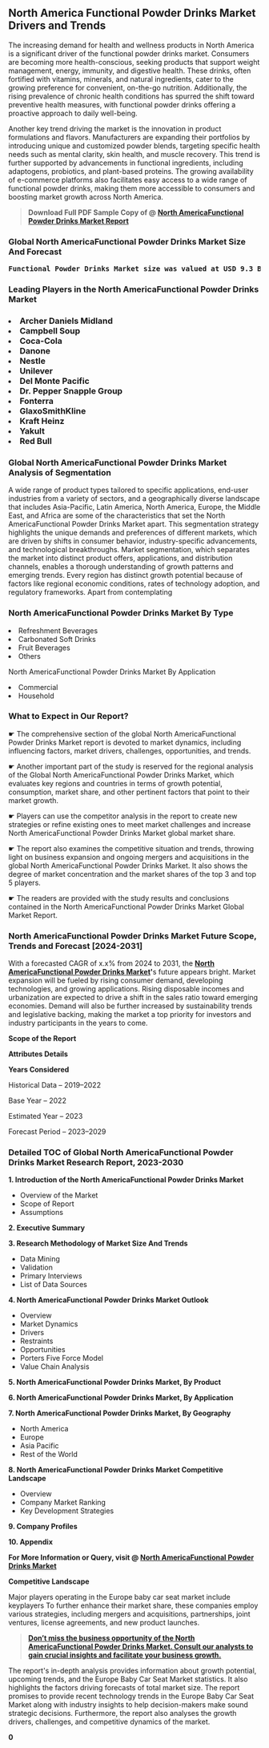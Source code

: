 <p> <h2>North America Functional Powder Drinks Market Drivers and Trends</h2><p>The increasing demand for health and wellness products in North America is a significant driver of the functional powder drinks market. Consumers are becoming more health-conscious, seeking products that support weight management, energy, immunity, and digestive health. These drinks, often fortified with vitamins, minerals, and natural ingredients, cater to the growing preference for convenient, on-the-go nutrition. Additionally, the rising prevalence of chronic health conditions has spurred the shift toward preventive health measures, with functional powder drinks offering a proactive approach to daily well-being.</p><p>Another key trend driving the market is the innovation in product formulations and flavors. Manufacturers are expanding their portfolios by introducing unique and customized powder blends, targeting specific health needs such as mental clarity, skin health, and muscle recovery. This trend is further supported by advancements in functional ingredients, including adaptogens, probiotics, and plant-based proteins. The growing availability of e-commerce platforms also facilitates easy access to a wide range of functional powder drinks, making them more accessible to consumers and boosting market growth across North America.</p></p><blockquote id="" class=""><strong>Download Full PDF Sample Copy of @&nbsp;<a href="https://www.verifiedmarketreports.com/download-sample/?rid=741252&utm_source=GitHub-Jan&utm_medium=280" target="_blank">North AmericaFunctional Powder Drinks Market Report</a>&nbsp;&nbsp;</strong></blockquote><h3 id="" class=""><strong>Global&nbsp;North AmericaFunctional Powder Drinks Market Size And Forecast</strong></h3><pre class="reader-text-block__code-block"><strong>Functional Powder Drinks Market size was valued at USD 9.3 Billion in 2022 and is projected to reach USD 15.4 Billion by 2030, growing at a CAGR of 6.8% from 2024 to 2030.</strong></pre><h3 id="" class="">Leading Players in the&nbsp;North AmericaFunctional Powder Drinks Market</h3><h3 class=""></Li><Li>Archer Daniels Midland</Li><Li> Campbell Soup</Li><Li> Coca-Cola</Li><Li> Danone</Li><Li> Nestle</Li><Li> Unilever</Li><Li> Del Monte Pacific</Li><Li> Dr. Pepper Snapple Group</Li><Li> Fonterra</Li><Li> GlaxoSmithKline</Li><Li> Kraft Heinz</Li><Li> Yakult</Li><Li> Red Bull</h3><h3 id="" class="">Global&nbsp;North AmericaFunctional Powder Drinks Market Analysis of Segmentation</h3><p id="" class="">A wide range of product types tailored to specific applications, end-user industries from a variety of sectors, and a geographically diverse landscape that includes Asia-Pacific, Latin America, North America, Europe, the Middle East, and Africa are some of the characteristics that set the North AmericaFunctional Powder Drinks Market apart. This segmentation strategy highlights the unique demands and preferences of different markets, which are driven by shifts in consumer behavior, industry-specific advancements, and technological breakthroughs. Market segmentation, which separates the market into distinct product offers, applications, and distribution channels, enables a thorough understanding of growth patterns and emerging trends. Every region has distinct growth potential because of factors like regional economic conditions, rates of technology adoption, and regulatory frameworks. Apart from contemplating</p><h3 id="" class="">North AmericaFunctional Powder Drinks Market&nbsp;By Type</h3><p></Li><Li>Refreshment Beverages</Li><Li> Carbonated Soft Drinks</Li><Li> Fruit Beverages</Li><Li> Others</p><div class="" data-test-id=""><p>North AmericaFunctional Powder Drinks Market&nbsp;By Application</p></div><p class=""></Li><Li>Commercial</Li><Li> Household</p><div class="" data-test-id=""><h3><span class="">What to Expect in Our Report?</span></h3></div><div class="" data-test-id=""><p><span class="">☛ The comprehensive section of the global North AmericaFunctional Powder Drinks Market report is devoted to market dynamics, including influencing factors, market drivers, challenges, opportunities, and trends.</span></p></div><div class="" data-test-id=""><p><span class="">☛ Another important part of the study is reserved for the regional analysis of the Global North AmericaFunctional Powder Drinks Market, which evaluates key regions and countries in terms of growth potential, consumption, market share, and other pertinent factors that point to their market growth.</span></p></div><div class="" data-test-id=""><p><span class="">☛ Players can use the competitor analysis in the report to create new strategies or refine existing ones to meet market challenges and increase North AmericaFunctional Powder Drinks Market global market share.</span></p></div><div class="" data-test-id=""><p><span class="">☛ The report also examines the competitive situation and trends, throwing light on business expansion and ongoing mergers and acquisitions in the global North AmericaFunctional Powder Drinks Market. It also shows the degree of market concentration and the market shares of the top 3 and top 5 players.</span></p></div><div class="" data-test-id=""><p><span class="">☛ The readers are provided with the study results and conclusions contained in the North AmericaFunctional Powder Drinks Market Global Market Report.</span></p></div><div class="" data-test-id=""><h3><span class="">North AmericaFunctional Powder Drinks Market Future Scope, Trends and Forecast [2024-2031]</span></h3></div><div class="" data-test-id=""><p><span class="">With a forecasted CAGR of x.x% from 2024 to 2031, the <strong><a href="https://www.verifiedmarketreports.com/download-sample/?rid=741252&utm_source=GitHub-Jan&utm_medium=280" target="_blank">North AmericaFunctional Powder Drinks Market</a>'</strong>s future appears bright. Market expansion will be fueled by rising consumer demand, developing technologies, and growing applications. Rising disposable incomes and urbanization are expected to drive a shift in the sales ratio toward emerging economies. Demand will also be further increased by sustainability trends and legislative backing, making the market a top priority for investors and industry participants in the years to come.</span></p><p id="ember66" class="ember-view reader-text-block__paragraph"><strong>Scope of the Report</strong></p><p id="ember67" class="ember-view reader-text-block__paragraph"><strong>Attributes Details</strong></p><p id="ember68" class="ember-view reader-text-block__paragraph"><strong>Years Considered</strong></p><p id="ember69" class="ember-view reader-text-block__paragraph">Historical Data &ndash; 2019&ndash;2022</p><p id="ember70" class="ember-view reader-text-block__paragraph">Base Year &ndash; 2022</p><p id="ember71" class="ember-view reader-text-block__paragraph">Estimated Year &ndash; 2023</p><p id="ember72" class="ember-view reader-text-block__paragraph">Forecast Period &ndash; 2023&ndash;2029</p></div><h3 id="" class="">Detailed TOC of Global North AmericaFunctional Powder Drinks Market Research Report, 2023-2030</h3><p id="" class=""><strong>1. Introduction of the North AmericaFunctional Powder Drinks Market</strong></p><ul><li>Overview of the Market</li><li>Scope of Report</li><li>Assumptions</li></ul><p id="" class=""><strong>2. Executive Summary</strong></p><p id="" class=""><strong>3. Research Methodology of Market Size And Trends</strong></p><ul><li>Data Mining</li><li>Validation</li><li>Primary Interviews</li><li>List of Data Sources</li></ul><p id="" class=""><strong>4. North AmericaFunctional Powder Drinks Market Outlook</strong></p><ul><li>Overview</li><li>Market Dynamics</li><li>Drivers</li><li>Restraints</li><li>Opportunities</li><li>Porters Five Force Model</li><li>Value Chain Analysis</li></ul><p id="" class=""><strong>5. North AmericaFunctional Powder Drinks Market, By Product</strong></p><p id="" class=""><strong>6. North AmericaFunctional Powder Drinks Market, By Application</strong></p><p id="" class=""><strong>7. North AmericaFunctional Powder Drinks Market, By Geography</strong></p><ul><li>North America</li><li>Europe</li><li>Asia Pacific</li><li>Rest of the World</li></ul><p id="" class=""><strong>8. North AmericaFunctional Powder Drinks Market Competitive Landscape</strong></p><ul><li>Overview</li><li>Company Market Ranking</li><li>Key Development Strategies</li></ul><p id="" class=""><strong>9. Company Profiles</strong></p><p id="" class=""><strong>10. Appendix</strong></p><p><strong>For More Information or Query, visit&nbsp;@ <a href="https://www.verifiedmarketreports.com/product/functional-powder-drinks-market/" target="_blank">North AmericaFunctional Powder Drinks Market</a></strong></p><p id="ember61" class="ember-view reader-text-block__paragraph"><strong>Competitive Landscape</strong></p><p id="ember62" class="ember-view reader-text-block__paragraph">Major players operating in the Europe baby car seat market include keyplayers To further enhance their market share, these companies employ various strategies, including mergers and acquisitions, partnerships, joint ventures, license agreements, and new product launches.</p><blockquote id="ember63" class="ember-view reader-text-block__blockquote"><strong><a href="https://www.verifiedmarketreports.com/download-sample/?rid=741252&utm_source=GitHub-Jan&utm_medium=280" target="_blank">Don&rsquo;t miss the business opportunity of the North AmericaFunctional Powder Drinks Market. Consult our analysts to gain crucial insights and facilitate your business growth.</a></strong></blockquote><p id="ember64" class="ember-view reader-text-block__paragraph">The report's in-depth analysis provides information about growth potential, upcoming trends, and the Europe Baby Car Seat Market statistics. It also highlights the factors driving forecasts of total market size. The report promises to provide recent technology trends in the Europe Baby Car Seat Market along with industry insights to help decision-makers make sound strategic decisions. Furthermore, the report also analyses the growth drivers, challenges, and competitive dynamics of the market.</p><p class="ember-view reader-text-block__paragraph"><strong>0</strong></p>
